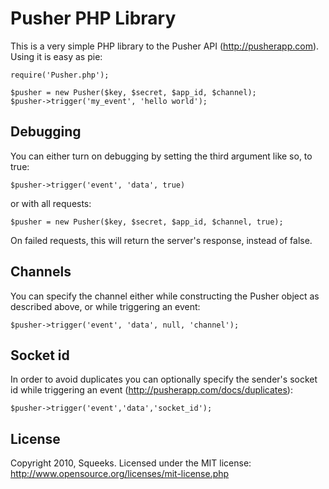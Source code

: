 Pusher PHP Library
==================

This is a very simple PHP library to the Pusher API (http://pusherapp.com).
Using it is easy as pie:

    require('Pusher.php');

    $pusher = new Pusher($key, $secret, $app_id, $channel);
    $pusher->trigger('my_event', 'hello world');

Debugging
---------
You can either turn on debugging by setting the third argument like so, to true:

    $pusher->trigger('event', 'data', true)

or with all requests:

    $pusher = new Pusher($key, $secret, $app_id, $channel, true);

On failed requests, this will return the server's response, instead of false.

Channels
---------
You can specify the channel either while constructing the Pusher object as described above, or while triggering an event:

    $pusher->trigger('event', 'data', null, 'channel');

Socket id
---------
In order to avoid duplicates you can optionally specify the sender's socket id while triggering an event (http://pusherapp.com/docs/duplicates):

    $pusher->trigger('event','data','socket_id');

License
-------
Copyright 2010, Squeeks. Licensed under the MIT license: http://www.opensource.org/licenses/mit-license.php 

